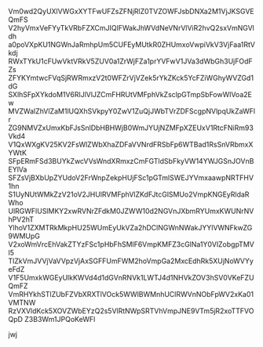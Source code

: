 Vm0wd2QyUXlVWGxXYTFwUFZsZFNjRlZ0TVZOWFJsbDNXa2M1VjJKSGVEQmFS
V2hyVmxVeFYyTkVRbFZXCmJIQlFWakJhWVdNeVNrVlViR2hvQ2sxVmNGVldh
a0poVXpKU1NGWnJaRmhpUm5CUFEyMUtkR0ZHUmxoVwpiVkV3VjFaa1RtVkdj
RWxTYkU1cFUwVktVRkV5ZUV0a1ZrWjFZa1prYVFwV1JVa3dWbGh3UjFOdFZs
ZFYKYmtwcFVqSjRWRmxzV2t0WFZrVjVZek5rYkZKck5YcFZiWGhyWVZGd1dG
SXlhSFpXYkdoM1V6RlJlVlJZCmFHRUtVMFphVkZsclpGTmpSbFowWlVoa2Ew
MVZWalZhVlZaM1lUQXhSVkpyY0ZwV1ZuQjJWbTVrZDFScgpNVlpqUkZaWFlr
ZG9NMVZxUmxKbFJsSnlDbHBHWjB0WmJYUjNZMFpXZEUxV1RtcFNiRm93Vkd4
V1QxWXgKV25KV2FsWlZWbXhaZDFaVVNrdFRSbFp6WTBad1RsSnVRbmxXYWtK
SFpERmFSd3BUYkZwcVVsWndXRmxzCmFGTldSbFkyVW14YWJGSnJOVnBEYlVa
SFZsVjBXbUpZYUdoV2FrWnpZekpHUjFSc1pGTmlSWEJYVmxaawpNRTFHV1hn
S1UyNUtWMkZzV21oV2JHUlRVMFphVlZKdFJtcGlSMUo2VmpKNGEyRldaRWho
UlRGWFlUSlMKY2xwRVNrZFdkM0JZWW10d2NGVnJXbmRYUmxKWUNrNVhPV2hT
YlhoV1ZXMTRkMkpHU25WUmEyUkVZa2hDClNGWnNWakJYYlVWNFkwZG9WMUpG
V2xoWmVrcEhVakZTYzFSc1pHbFhSMlF6VmpKMFZ3cGlNa1Y0VlZobgpTMVl5
TlZkVmJVVjVaVVpzVjAxSGFFUmFWM2hoVmpGa2MxcEdhRk5XUjNoWVYyeFdZ
V1F5UmxkWGEyUlkKWVd4d1dGVnRNVk1LWTJ4d1NHVkZOV3hSV0VKeFZUQmFZ
VmRHYkhSTlZUbFZVbXRXTlVOck5WWlBWMnhUClRWVnNObFpWV2xKa01VMTNW
RzVXVldKck5XOVZWbEYzQ2s5VlRtNWpSRTVhVmpJNE9VTm5jR2xoTTFVOQpD
Z3B3Wm1JPQoKeWFl

jwj